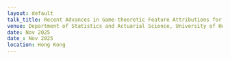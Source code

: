 ```yaml
---
layout: default
talk_title: Recent Advances in Game-theoretic Feature Attributions for Kernel methods and Gaussian Processes
venue: Department of Statistics and Actuarial Science, University of Hong Kong
date: Nov 2025
date_: Nov 2025
location: Hong Kong
---
```

